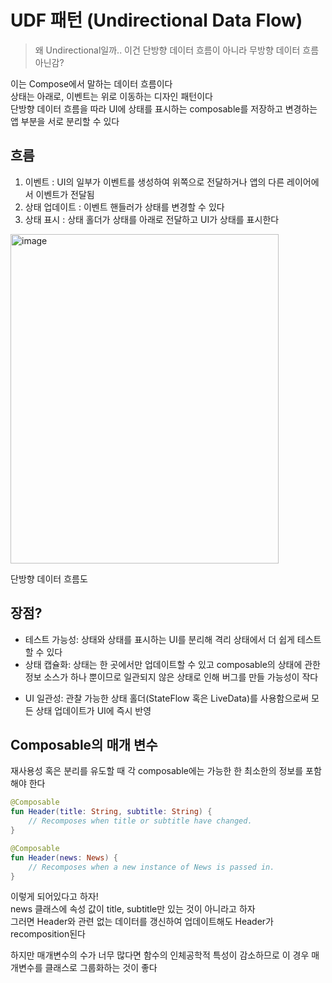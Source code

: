 # UDF 패턴 (Undirectional Data Flow)
> 왜 Undirectional일까.. 이건 단방향 데이터 흐름이 아니라 무방향 데이터 흐름 아닌감?

이는 Compose에서 말하는 데이터 흐름이다     
상태는 아래로, 이벤트는 위로 이동하는 디자인 패턴이다       
단방향 데이터 흐름을 따라 UI에 상태를 표시하는 composable를 저장하고 변경하는 앱 부분을 서로 분리할 수 있다

## 흐름
1. 이벤트 : UI의 일부가 이벤트를 생성하여 위쪽으로 전달하거나 앱의 다른 레이어에서 이벤트가 전달됨
2. 상태 업데이트 : 이벤트 핸들러가 상태를 변경할 수 있다
3. 상태 표시 : 상태 홀더가 상태를 아래로 전달하고 UI가 상태를 표시한다

<img width="429" height="527" alt="image" src="https://github.com/user-attachments/assets/5d419762-c8b2-4af8-a047-e8fe082c1d98" />

단방향 데이터 흐름도        

## 장점?
+ 테스트 가능성: 상태와 상태를 표시하는 UI를 분리해 격리 상태에서 더 쉽게 테스트할 수 있다
+ 상태 캡슐화: 상태는 한 곳에서만 업데이트할 수 있고 composable의 상태에 관한 정보 소스가 하나 뿐이므로 일관되지 않은 상태로 인해 버그를 만들 가능성이 작다
* UI 일관성: 관찰 가능한 상태 홀더(StateFlow 혹은 LiveData)를 사용함으로써 모든 상태 업데이트가 UI에 즉시 반영

## Composable의 매개 변수
재사용성 혹은 분리를 유도할 때 각 composable에는 가능한 한 최소한의 정보를 포함해야 한다        

```kotlin
@Composable
fun Header(title: String, subtitle: String) {
    // Recomposes when title or subtitle have changed.
}

@Composable
fun Header(news: News) {
    // Recomposes when a new instance of News is passed in.
}
```

이렇게 되어있다고 하자!     
news 클래스에 속성 값이 title, subtitle만 있는 것이 아니라고 하자       
그러면 Header와 관련 없는 데이터를 갱신하여 업데이트해도 Header가 recomposition된다     

하지만 매개변수의 수가 너무 많다면 함수의 인체공학적 특성이 감소하므로 이 경우 매개변수를 클래스로 그룹화하는 것이 좋다
